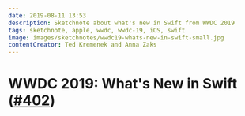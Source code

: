 ```yaml
---
date: 2019-08-11 13:53
description: Sketchnote about what's new in Swift from WWDC 2019
tags: sketchnote, apple, wwdc, wwdc-19, iOS, swift
image: images/sketchnotes/wwdc19-whats-new-in-swift-small.jpg
contentCreator: Ted Kremenek and Anna Zaks
---
```


# WWDC 2019: What's New in Swift ([#402](https://developer.apple.com/wwdc19/402))
